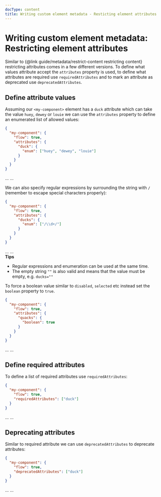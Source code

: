 ```yaml
---
docType: content
title: Writing custom element metadata - Resticting element attributes
---
```


# Writing custom element metadata: Restricting element attributes

Similar to {@link guide/metadata/restrict-content restricting content} restricting attributes comes in a few different versions.
To define what values attribute accept the `attributes` property is used, to define what attributes are required use `requiredAttributes` and to mark an attribute as deprecated use `deprecatedAttributes`.

## Define attribute values

Assuming our `<my-component>` element has a `duck` attribute which can take the value `huey`, `dewey` or `louie` we can use the `attributes` property to define an enumerated list of allowed values:

```json
{
  "my-component": {
    "flow": true,
    "attributes": {
      "duck": {
        "enum": ["huey", "dewey", "louie"]
      }
    }
  }
}
```

<validate name="enum" elements="restrict-attributes-enum.json">
  <my-component duck="dewey">...</my-component>
  <my-component duck="flintheart">...</my-component>
</validate>

We can also specify regular expressions by surrounding the string with `/` (remember to escape special characters properly):

```json
{
  "my-component": {
    "flow": true,
    "attributes": {
      "ducks": {
        "enum": ["/\\d+/"]
      }
    }
  }
}
```

<validate name="regexp" elements="restrict-attributes-regexp.json">
  <my-component ducks="3">...</my-component>
  <my-component ducks="huey">...</my-component>
</validate>

<div class="alert alert-info">
	<i class="fa fa-info-circle" aria-hidden="true"></i>
	<strong>Tips</strong>
	<ul>
		<li>Regular expressions and enumeration can be used at the same time.</li>
		<li>The empty string <code>""</code> is also valid and means that the value must be empty, e.g. <code>ducks=""</code></li>
	</ul>
</div>

To force a boolean value similar to `disabled`, `selected` etc instead set the `boolean` property to `true`.

```json
{
  "my-component": {
    "flow": true,
    "attributes": {
      "quacks": {
        "boolean": true
      }
    }
  }
}
```

<validate name="boolean" elements="restrict-attributes-boolean.json">
  <my-component quacks>...</my-component>
  <my-component quacks="duck">...</my-component>
</validate>

## Define required attributes

To define a list of required attributes use `requiredAttributes`:

```json
{
  "my-component": {
    "flow": true,
    "requiredAttributes": ["duck"]
  }
}
```

<validate name="required" elements="restrict-attributes-required.json">
  <my-component duck="dewey">...</my-component>
  <my-component>...</my-component>
</validate>

## Deprecating attributes

Similar to required attribute we can use `deprecatedAttributes` to deprecate attributes:

```json
{
  "my-component": {
    "flow": true,
    "deprecatedAttributes": ["duck"]
  }
}
```

<validate name="deprecated" elements="restrict-attributes-deprecated.json">
  <my-component duck="dewey">...</my-component>
  <my-component>...</my-component>
</validate>
